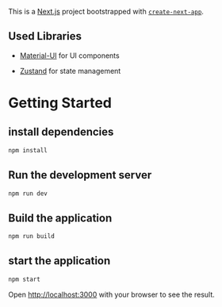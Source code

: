 This is a [Next.js](https://nextjs.org/) project bootstrapped
with [`create-next-app`](https://github.com/vercel/next.js/tree/canary/packages/create-next-app).

## Used Libraries

- [Material-UI](https://material-ui.com/) for UI components

- [Zustand](https://zustand.surge.sh/) for state management

# Getting Started

## install dependencies

```bash
npm install
```

## Run the development server

```bash
npm run dev
```

## Build the application

```bash
npm run build
```

## start the application

```bash
npm start
```
Open [http://localhost:3000](http://localhost:3000) with your browser to see the result.

